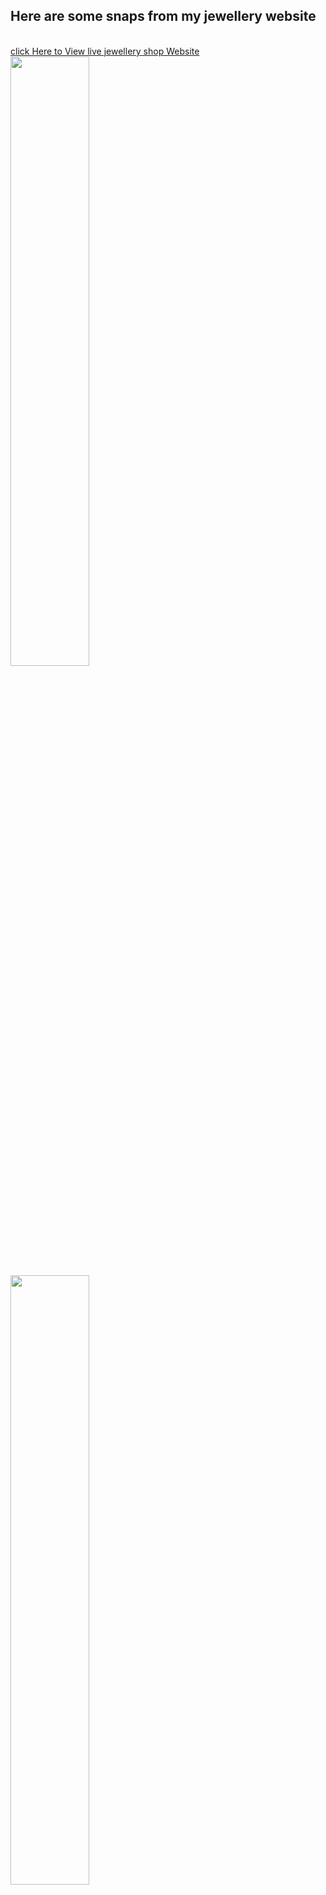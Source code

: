 <h2>Here are some snaps from my jewellery website</h2>
<br>
<a href="https://jadhavsnehal2000.github.io/Ecommerce-jewellery-shop/">click Here to View live jewellery shop Website</a>
<br>
<img src="https://github.com/user-attachments/assets/9ba81b40-0edd-4b7a-8021-69c707114670" alt="" width="50%">
<img src="https://github.com/user-attachments/assets/7a582106-a82e-4c46-9fbc-a106a780e049" alt="" width="50%">


